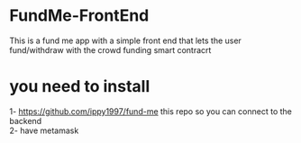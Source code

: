 # FundMe-FrontEnd
This is a fund me app with a simple front end that lets the user fund/withdraw with the crowd funding smart contracrt

# you need to install 
1- https://github.com/ippy1997/fund-me this repo so you can connect to the backend
<br>
2- have metamask

